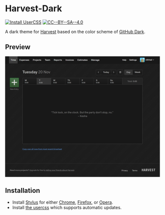 # Harvest-Dark

[![Install UserCSS](https://img.shields.io/badge/Install-UserCSS-285959.svg)](https://raw.githubusercontent.com/xt0rted/Harvest-Dark/master/Harvest-Dark.user.css)
[![CC--BY--SA--4.0](https://img.shields.io/badge/License-%20CC--BY--SA--4.0%20-blue.svg)](LICENSE)

A dark theme for [Harvest](https://getharvest.com) based on the color scheme of [GitHub Dark](https://github.com/StylishThemes/GitHub-Dark).

## Preview

![With Harvest Dark applied](images/screenshots/preview.png)

## Installation

- Install [Stylus](https://add0n.com/stylus.html) for either [Chrome](https://chrome.google.com/webstore/detail/stylus/clngdbkpkpeebahjckkjfobafhncgmne), [Firefox](https://addons.mozilla.org/en-US/firefox/addon/styl-us/), or [Opera](https://addons.opera.com/en-gb/extensions/details/stylus/).
- Install [the usercss](https://raw.githubusercontent.com/xt0rted/Harvest-Dark/master/Harvest-Dark.user.css) which supports automatic updates.
